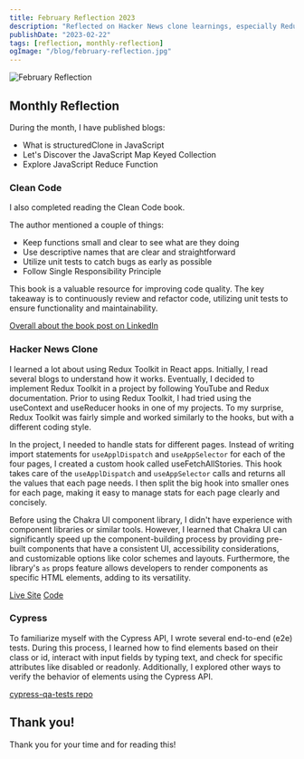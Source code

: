 ```yaml
---
title: February Reflection 2023
description: "Reflected on Hacker News clone learnings, especially Redux Toolkit. Gained Cypress API familiarity by writing e2e tests."
publishDate: "2023-02-22"
tags: [reflection, monthly-reflection]
ogImage: "/blog/february-reflection.jpg"
---
```


![February Reflection](/blog/february-reflection.jpg)

## Monthly Reflection

During the month, I have published blogs:

- What is structuredClone in JavaScript
- Let's Discover the JavaScript Map Keyed Collection
- Explore JavaScript Reduce Function

### Clean Code

I also completed reading the Clean Code book.

The author mentioned a couple of things:

- Keep functions small and clear to see what are they doing
- Use descriptive names that are clear and straightforward
- Utilize unit tests to catch bugs as early as possible
- Follow Single Responsibility Principle

This book is a valuable resource for improving code quality. The key takeaway is to continuously review and refactor code, utilizing unit tests to ensure functionality and maintainability.

[Overall about the book post on LinkedIn](https://www.linkedin.com/posts/victoriacheng15_cleancode-softwareengineering-activity-7033819376638181376-fBn6?utm_source=share&utm_medium=member_desktop)

### Hacker News Clone

I learned a lot about using Redux Toolkit in React apps. Initially, I read several blogs to understand how it works. Eventually, I decided to implement Redux Toolkit in a project by following YouTube and Redux documentation. Prior to using Redux Toolkit, I had tried using the useContext and useReducer hooks in one of my projects. To my surprise, Redux Toolkit was fairly simple and worked similarly to the hooks, but with a different coding style.

In the project, I needed to handle stats for different pages. Instead of writing import statements for `useApplDispatch` and `useAppSelector` for each of the four pages, I created a custom hook called useFetchAllStories. This hook takes care of the `useApplDispatch` and `useAppSelector` calls and returns all the values that each page needs. I then split the big hook into smaller ones for each page, making it easy to manage stats for each page clearly and concisely.

Before using the Chakra UI component library, I didn't have experience with component libraries or similar tools. However, I learned that Chakra UI can significantly speed up the component-building process by providing pre-built components that have a consistent UI, accessibility considerations, and customizable options like color schemes and layouts. Furthermore, the library's `as` props feature allows developers to render components as specific HTML elements, adding to its versatility.

[Live Site](https://hacker-news-next.vercel.app/)
[Code](https://github.com/victoriacheng15/hacker-news-next#readme)

### Cypress

To familiarize myself with the Cypress API, I wrote several end-to-end (e2e) tests. During this process, I learned how to find elements based on their class or id, interact with input fields by typing text, and check for specific attributes like disabled or readonly. Additionally, I explored other ways to verify the behavior of elements using the Cypress API.

[cypress-qa-tests repo](https://github.com/victoriacheng15/cypress-qa-tests#readme)

## Thank you!

Thank you for your time and for reading this!
